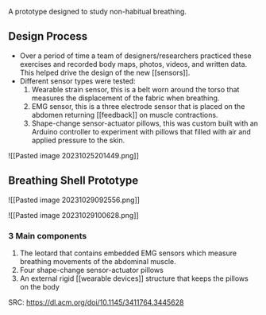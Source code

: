 
A prototype designed to study non-habitual breathing.

## Design Process

- Over a period of time a team of designers/researchers practiced these exercises and recorded body maps, photos, videos, and written data. This helped drive the design of the new [[sensors]]. 
- Different sensor types were tested:
	1. Wearable strain sensor, this is a belt worn around the torso that measures the displacement of the fabric when breathing.
	2. EMG sensor, this is a three electrode sensor that is placed on the abdomen returning [[feedback]] on muscle contractions.
	3. Shape-change sensor-actuator pillows, this was custom built with an Arduino controller to experiment with pillows that filled with air and applied pressure to the skin.

![[Pasted image 20231025201449.png]]

## Breathing Shell Prototype

![[Pasted image 20231029092556.png]]

![[Pasted image 20231029100628.png]]


### 3 Main components

1. The leotard that contains embedded EMG sensors which measure breathing movements of the abdominal muscle.
2. Four shape-change sensor-actuator pillows
3. An external rigid [[wearable devices]] structure that keeps the pillows on the body



SRC: https://dl.acm.org/doi/10.1145/3411764.3445628
